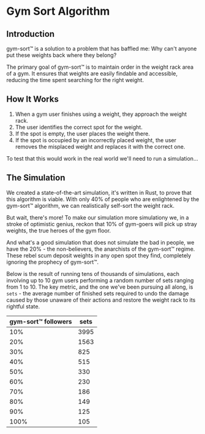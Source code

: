 # Gym Sort Algorithm

## Introduction
gym-sort™ is a solution to a problem that has baffled me: Why can't anyone put these weights back where they belong?

The primary goal of gym-sort™ is to maintain order in the weight rack area of a gym. It ensures that weights are easily findable and accessible, reducing the time spent searching for the right weight.

## How It Works
 1. When a gym user finishes using a weight, they approach the weight rack.
 2. The user identifies the correct spot for the weight.
 3. If the spot is empty, the user places the weight there.
 4. If the spot is occupied by an incorrectly placed weight, the user removes the misplaced weight and replaces it with the correct one.

To test that this would work in the real world we'll need to run a simulation...

## The Simulation
We created a state-of-the-art simulation, it's written in Rust, to prove that this algorithm is viable. With only 40% of people who are enlightened by the gym-sort™ algorithm, we can realistically self-sort the weight rack.

But wait, there's more! To make our simulation more simulationy we, in a stroke of optimistic genius, reckon that 10% of gym-goers will pick up stray weights, the true heroes of the gym floor.

And what's a good simulation that does not simulate the bad in people, we have the 20% - the non-believers, the anarchists of the gym-sort™ regime. These rebel scum deposit weights in any open spot they find, completely ignoring the prophecy of gym-sort™.

Below is the result of running tens of thousands of simulations, each involving up to 10 gym users performing a random number of sets ranging from 1 to 10. The key metric, and the one we've been pursuing all along, is `sets` - the average number of finished sets required to undo the damage caused by those unaware of their actions and restore the weight rack to its rightful state.

| gym-sort™ followers |  sets  |
|---------------------|--------|
| 10%                 |   3995 |
| 20%                 |   1563 |
| 30%                 |    825 |
| 40%                 |    515 |
| 50%                 |    330 |
| 60%                 |    230 |
| 70%                 |    186 |
| 80%                 |    149 |
| 90%                 |    125 |
| 100%                |    105 |